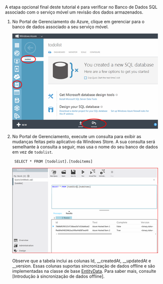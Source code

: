 
A etapa opcional final deste tutorial é para verificar no Banco de Dados SQL associado com o serviço móvel um revisão dos dados armazenados.

1. No Portal de Gerenciamento do Azure, clique em gerenciar para o banco de dados associado a seu serviço móvel.
 
	![entre para gerenciar o Banco de Dados SQL](./media/mobile-services-dotnet-backend-view-sql-data/manage-sql-azure-database.png)

2. No Portal de Gerenciamento, execute um consulta para exibir as mudanças feitas pelo aplicativo da Windows Store. A sua consulta será semelhante à consulta a seguir, mas usa o nome do seu banco de dados em vez de <code>todolist</code>.</p>

        SELECT * FROM [todolist].[todoitems]

    ![consulte o Banco de Dados SQL para itens armazenados](./media/mobile-services-dotnet-backend-view-sql-data/sql-azure-query.png)

	Observe que a tabela inclui as colunas Id, __createdAt, __updatedAt e __version. Essas colunas suportas sincronização de dados offline e são implementadas na classe de base [EntityData](http://msdn.microsoft.com/library/microsoft.windowsazure.mobile.service.entitydata.aspx). Para saber mais, consulte [Introdução à sincronização de dados offline].

<!---HONumber=July15_HO2-->